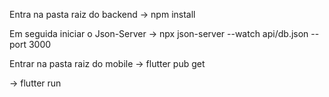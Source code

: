 Entra na pasta raiz do backend
-> npm install

Em seguida iniciar o Json-Server
-> npx json-server --watch api/db.json --port 3000

Entrar na pasta raiz do mobile
-> flutter pub get

-> flutter run
